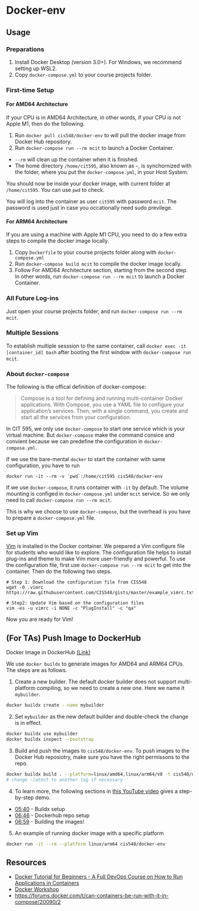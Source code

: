 # Docker-env

## Usage

### Preparations

1. Install Docker Desktop (version 3.0+). For Windows, we recommend setting up WSL2.
1. Copy `docker-compose.yml` to your course projects folder.

### First-time Setup

#### For AMD64 Architecture

If your CPU is in AMD64 Architecture, in other words, if your CPU is not Apple M1, then do the following.

1. Run `docker pull cis548/docker-env` to will pull the docker image from Docker Hub repository.
1. Run `docker-compose run --rm mcit` to launch a Docker Container. 
  - `--rm` will clean up the container when it is finished.
  - The home directory `/home/cit595`, also known as `~`, is synchornized with the folder, where you put the `docker-compose.yml`, in your Host System.

You should now be inside your docker image, with current folder at `/home/cit595`. You can use `pwd` to check.

You will log into the container as user `cit595` with password `mcit`. The password is used just in case you occationally need sudo previlege.

#### For ARM64 Architecture

If you are using a machine with Apple M1 CPU, you need to do a few extra steps to compile the docker image locally.

1. Copy `Dockerfile` to your course projects folder along with `docker-compose.yml`
2. Run `docker-compose build mcit` to compile the docker image locally.
3. Follow For AMD64 Architecture section, starting from the second step. In other words, run `docker-compose run --rm mcit` to launch a Docker Container.

### All Future Log-ins

Just open your course projects folder, and run `docker-compose run --rm mcit`.

### Multiple Sessions

To establish multiple sesssion to the same
 container, call `docker exec -it [container_id] bash` after booting the first window with `docker-compose run mcit`.

### About `docker-compose`

The following is the offical definition of docker-compose:

> Compose is a tool for defining and running multi-container Docker applications. With Compose, you use a YAML file to configure your application’s services. Then, with a single command, you create and start all the services from your configuration.

In CIT 595, we only use `docker-compose` to start one service which is your virtual machine. But `docker-compose` make the command consice and convient because we can predefine the configuration in `docker-compose.yml`.

If we use the bare-mental `docker` to start the container with same configuration, you have to run

```{bash}
docker run -it --rm -v `pwd`:/home/cit595 cis548/docker-env
```

If we use `docker-compose`, it runs container with `-it` by default. The volume mounting is configed in `docker-compose.yml` under `mcit` service. So we only need to call `docker-compose run --rm mcit`.

This is why we choose to use `docker-compose`, but the overhead is you have to prepare a `docker-compose.yml` file.

### Set up Vim

[Vim](https://www.vim.org/) is installed in the Docker container. We prepared a Vim configure file for students who would like to explore. The configuration file helps to install plug-ins and theme to make Vim more user-friendly and powerful. To use the configuration file, first use `docker-compose run --rm mcit` to get into the container. Then do the following two steps.

```{bash}
# Step 1: Download the configuration file from CIS548
wget -O .vimrc https://raw.githubusercontent.com/CIS548/gists/master/example_vimrc.txt

# Step2: Update Vim based on the configuration files
vim -es -u vimrc -i NONE -c "PlugInstall" -c "qa"
```

Now you are ready for Vim!

## (For TAs) Push Image to DockerHub

Docker Image in DockerHub [(Link)](https://hub.docker.com/r/cis548/docker-env)

We use `docker buildx` to generate images for AMD64 and ARM64 CPUs. The steps are as follows.

1. Create a new builder. The default docker builder does not support multi-platform compiling, so we need to create a new one. Here we name it `mybuilder`.

```bash
docker buildx create --name mybuilder
```

2. Set `mybuilder` as the new default builder and double-check the change is in effect.

```bash
docker buildx use mybuilder
docker buildx inspect --bootstrap
```

3. Build and push the images to `cis548/docker-env`. To push images to the Docker Hub reposiotry, make sure you have the right permissons to the repo.

```bash
docker buildx build . --platform=linux/amd64,linux/arm64/v8 -t cis548/docker-env:latest --push
# change :latest to another tag if necessary
```

4. To learn more, the following sections in [this YouTube video](https://www.youtube.com/watch?v=hWSHtHasJUI) gives a step-by-step demo. 

  - [05:40](https://www.youtube.com/watch?v=hWSHtHasJUI&t=340s) - Buildx setup
  - [06:46](https://www.youtube.com/watch?v=hWSHtHasJUI&t=406s) - Dockerhub repo setup
  - [06:59](https://www.youtube.com/watch?v=hWSHtHasJUI&t=419s) - Building the images!

5. An example of running docker image with a specific platform

```bash
docker run -it --rm --platform linux/arm64 cis548/docker-env
```

## Resources

- [Docker Tutorial for Beginners - A Full DevOps Course on How to Run Applications in Containers](https://www.youtube.com/watch?v=fqMOX6JJhGo)
- [Docker Workshop](https://ipfs.io/ipfs/bafykbzacedzdnp34xeneqcaxcot7gvxpw55l5qrvgic6ma7tsoshfvpxvwev6?filename=Vincent%20Sesto%20et%20al.%20-%20The%20Docker%20Workshop_%20Learn%20how%20to%20use%20Docker%20containers%20effectively%20to%20speed%20up%20the%20development%20process-Packt%20Publishing%20%282020%29.pdf)
- https://forums.docker.com/t/can-containers-be-run-with-it-in-compose/20090/2
